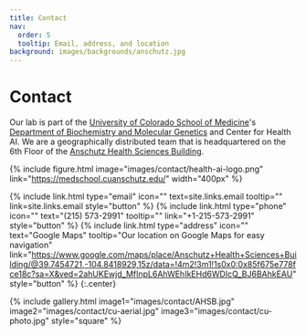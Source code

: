 ```yaml
---
title: Contact
nav:
  order: 5
  tooltip: Email, address, and location
background: images/backgrounds/anschutz.jpg
---
```


# <i class="fas fa-envelope"></i>Contact

Our lab is part of the [University of Colorado School of Medicine](https://medschool.cuanschutz.edu/)'s [Department of Biochemistry and Molecular Genetics](https://medschool.cuanschutz.edu/biochemistry) and Center for Health AI.
We are a geographically distributed team that is headquartered on the 6th Floor of the [Anschutz Health Sciences Building](https://www.ucdenver.edu/about/departments/FacilitiesManagement/FacilitiesProjects/ActiveProjects/Pages/AnschutzHealthSciencesBldg.aspx).

{%
  include figure.html
  image="images/contact/health-ai-logo.png"
  link="https://medschool.cuanschutz.edu/"
  width="400px"
%}

{%
  include link.html
  type="email"
  icon=""
  text=site.links.email
  tooltip=""
  link=site.links.email
  style="button"
%}
{%
  include link.html
  type="phone"
  icon=""
  text="(215) 573-2991"
  tooltip=""
  link="+1-215-573-2991"
  style="button"
%}
{%
  include link.html
  type="address"
  icon=""
  text="Google Maps"
  tooltip="Our location on Google Maps for easy navigation"
  link="https://www.google.com/maps/place/Anschutz+Health+Sciences+Building/@39.7454721,-104.8418929,15z/data=!4m2!3m1!1s0x0:0x85f675e778fce18c?sa=X&ved=2ahUKEwjd_MfInpL6AhWEhIkEHd6WDIcQ_BJ6BAhkEAU"
  style="button"
%}
{:.center}

{%
  include gallery.html
  image1="images/contact/AHSB.jpg"
  image2="images/contact/cu-aerial.jpg"
  image3="images/contact/cu-photo.jpg"
  style="square"
%}

